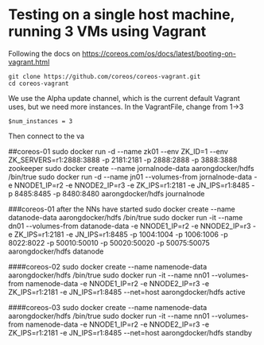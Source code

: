 # Testing on a single host machine, running 3 VMs using Vagrant

Following the docs on https://coreos.com/os/docs/latest/booting-on-vagrant.html
```
git clone https://github.com/coreos/coreos-vagrant.git
cd coreos-vagrant
```
We use the Alpha update channel, which is the current default Vagrant uses, but we need more instances.  In the VagrantFile, change from 1->3
```
$num_instances = 3
```
Then connect to the va


##coreos-01
sudo docker run -d --name zk01 --env ZK_ID=1 --env ZK_SERVERS=r1:2888:3888 -p 2181:2181 -p 2888:2888 -p 3888:3888 zookeeper
sudo docker create --name jornalnode-data aarongdocker/hdfs /bin/true
sudo docker run -d --name jn01 --volumes-from jornalnode-data -e NNODE1_IP=r2 -e NNODE2_IP=r3 -e ZK_IPS=r1:2181 -e JN_IPS=r1:8485 -p 8485:8485 -p 8480:8480 aarongdocker/hdfs journalnode

###coreos-01 after the NNs have started
sudo docker create --name datanode-data aarongdocker/hdfs /bin/true
sudo docker run -it --name dn01 --volumes-from datanode-data -e NNODE1_IP=r2 -e NNODE2_IP=r3 -e ZK_IPS=r1:2181 -e JN_IPS=r1:8485 -p 1004:1004 -p 1006:1006 -p 8022:8022 -p 50010:50010 -p 50020:50020 -p 50075:50075 aarongdocker/hdfs datanode

####coreos-02
sudo docker create --name namenode-data aarongdocker/hdfs /bin/true
sudo docker run -it --name nn01 --volumes-from namenode-data -e NNODE1_IP=r2 -e NNODE2_IP=r3 -e ZK_IPS=r1:2181 -e JN_IPS=r1:8485 --net=host aarongdocker/hdfs active

####coreos-03
sudo docker create --name namenode-data aarongdocker/hdfs /bin/true
sudo docker run -it --name nn01 --volumes-from namenode-data -e NNODE1_IP=r2 -e NNODE2_IP=r3 -e ZK_IPS=r1:2181 -e JN_IPS=r1:8485 --net=host aarongdocker/hdfs standby
